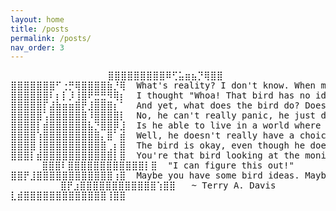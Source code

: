```yaml
---
layout: home
title: /posts
permalink: /posts/
nav_order: 3
---
```


<div style="text-align: center;">
<pre>
⣿⣿⣿⣿⣿⣿⣿⣿⣿⠿⢋⣥⣶⣦⡙⢿⣿⣿ 
⣿⣿⣿⣿⣿⣿⣿⠋⢐⡛⢿⣿⣿⣿⣿⣷⡘⢿  What's reality? I don't know. When my bird was looking at my computer monitor,
⣿⣿⣿⣿⣿⣿⠇⡆⡇⡸⢸⣿⠟⣛⣛⠻⢿⡆  I thought "Whoa! That bird has no idea what he's looking at!"
⣿⣿⣿⣿⣿⡏⣼⣷⣶⣶⣿⡟⣸⣿⣿⣿⡆⠁  And yet, what does the bird do? Does he panic?
⣿⣿⣿⣿⣿⢡⣿⣿⣿⣿⣿⣿⠸⣿⣿⣿⣿⡇  No, he can't really panic, he just does the best he can.
⣿⣿⣿⣿⡇⣾⣿⣿⣿⣿⣿⣿⣧⡙⣿⣿⡿⣸  Is he able to live in a world where he's so ignorant?
⣿⣿⣿⣿⢱⣿⣿⣿⣿⣿⣿⣿⣿⣿⡄⣿⠁⣾  Well, he doesn't really have a choice.
⣿⣿⣿⣿⢸⣿⣿⣿⣿⣿⣿⣿⣿⣿⣿⢀⡆⣿  The bird is okay, even though he doesn't really understand the world.
⣿⣿⣿⡇⣾⣿⣿⣿⣿⣿⣿⣿⣿⣿⣿⣿⡇⣿  You're that bird looking at the monitor, and you're thinking to yourself
⣿⣿⣿⠇⣿⣿⣿⣿⣿⣿⣿⣿⣿⣿⣿⣿⡇⣿  "I can figure this out!"
⣿⣿⡟⣸⣿⣿⣿⣿⣿⣿⣿⣿⣿⣿⣿⣿⢰⣿  Maybe you have some bird ideas. Maybe that's the best you can do.
⣿⡟⣰⣿⣿⣿⣿⣿⣿⣿⣿⣿⣿⣿⣿⢱⣿⣿   ~ Terry A. Davis
⣇⣾⣿⣿⣿⣿⣿⣿⣿⣿⣿⣿⣿⣿⣿⢸⣿⣿⠀⠀⠀⠀⠀⠀⠀⠀⠀⠀⠀⠀⠀⠀⠀⠀⠀⠀⠀⠀⠀⠀⠀⠀⠀⠀⠀⠀⠀⠀⠀⠀⠀
</pre>
</div>



